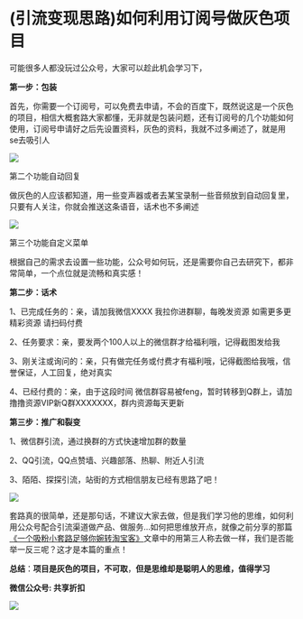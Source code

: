 # (引流变现思路)如何利用订阅号做灰色项目

可能很多人都没玩过公众号，大家可以趁此机会学习下，

**第一步：包装**

首先，你需要一个订阅号，可以免费去申请，不会的百度下，既然说这是一个灰色的项目，相信大概套路大家都懂，无非就是包装问题，还有订阅号的几个功能如何使用，订阅号申请好之后先设置资料，灰色的资料，我就不过多阐述了，就是用se去吸引人

![](http://mmbiz.qpic.cn/mmbiz_png/Jx8iaLPKFRfSg8vtQgg5k5l4PzNGticq2pDSC8XloYoRUCqkhV81ebSOiaLITuC8HajT71gPh4ib2RXSm9icxvoU3Ow/0?wx_fmt=png)

第二个功能自动回复

做灰色的人应该都知道，用一些变声器或者去某宝录制一些音频放到自动回复里，只要有人关注，你就会推送这条语音，话术也不多阐述

![](http://mmbiz.qpic.cn/mmbiz_png/Jx8iaLPKFRfSg8vtQgg5k5l4PzNGticq2pm2J2E7ibsw6lVibEMdd6v5icWeWxib1DEfUZeZiaPVYrzjYVZXOAuwAJJVg/0?wx_fmt=png)

第三个功能自定义菜单

根据自己的需求去设置一些功能，公众号如何玩，还是需要你自己去研究下，都非常简单，一个点位就是流畅和真实感！

**第二步：话术**

1、已完成任务的：亲，请加我微信XXXX 我拉你进群聊，每晚发资源 如需更多更精彩资源 请扫码付费

2、任务要求：亲，要发两个100人以上的微信群才给福利哦，记得截图发给我

3、刚关注或询问的：亲，只有做完任务或付费才有福利哦，记得截图给我哦，信誉保证，人工回复，绝对真实

4、已经付费的：亲，由于这段时间 微信群容易被feng，暂时转移到Q群上，请加撸撸资源VIP新Q群XXXXXXX，群内资源每天更新

**第三步：推广和裂变**

1、微信群引流，通过换群的方式快速增加群的数量

2、QQ引流，QQ点赞墙、兴趣部落、热聊、附近人引流

3、陌陌、探探引流，站街的方式相信朋友已经有思路了吧！

![](http://mmbiz.qpic.cn/mmbiz_jpg/Jx8iaLPKFRfSg8vtQgg5k5l4PzNGticq2pMv0Vau8Zt0SY5vTQibIfwJyYB7Dkg48zMqKKUIBRSj9ZfZ6iblgHhADQ/0?wx_fmt=jpeg)

套路真的很简单，还是那句话，不建议大家去做，但是我们学习他的思维，如何利用公众号配合引流渠道做产品、做服务…如何把思维放开点，就像之前分享的那篇[《一个吸粉小套路足够你婉转淘宝客》](http://mp.weixin.qq.com/s?__biz=MzIwNTI2MzEwNw==&amp;mid=2649968574&amp;idx=1&amp;sn=04fecea6ca68a58afb43679a4431d234&amp;chksm=8f3477d2b843fec4dedd604c589360cc450bb7343011ece992900addabbf0a03d39d76e127bc&amp;scene=21#wechat_redirect)文章中的用第三人称去做一样，我们是否能举一反三呢？这才是本篇的重点！


**总结**：**项目是灰色的项目，不可取**，**但是思维却是聪明人的思维，值得学习**

**微信公众号: 共享折扣**

![](http://ou8u8dsau.bkt.clouddn.com/17-8-6/3303492.jpg)


